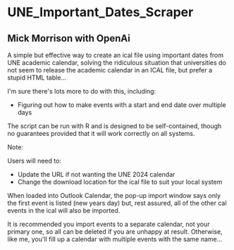 # UNE_Important_Dates_Scraper
## Mick Morrison with OpenAi

 A simple but effective way to create an ical file using important dates from UNE academic calendar, solving the ridiculous situation that universities do not seem to release the academic calendar in an ICAL file, but prefer a stupid HTML table...

I'm sure there's lots more to do with this, including:
- Figuring out how to make events with a start and end date over multiple days


The script can be run with R and is designed to be self-contained, though no guarantees provided that it will work correctly on all systems. 

Note:

Users will need to:

- Update the URL if not wanting the UNE 2024 calendar
- Change the download location for the ical file to suit your local system

When loaded into Outlook Calendar, the pop-up import window says only the first event is listed (new years day) but, rest assured, all of the other cal events in the ical will also be imported.

It is recommended you import events to a separate calendar, not your primary one, so all can be deleted if you are unhappy at result. Otherwise, like me, you'll fill up a calendar with multiple events with the same name...





